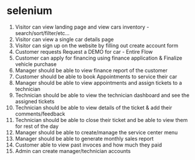 # selenium

1. Visitor can view landing page and view cars inventory - search/sort/filter/etc…
2. Visitor can view a single car details page
3. Visitor can sign up on the website by filling out create account form
4. Customer requests Request a DEMO for car - Entire Flow
5. Customer can apply for financing using finance application & Finalize vehicle purchase
6. Manager should be able to view finance report of the customer
7. Customer should be able to book Appointments to service their car
8. Manager should be able to view appointments and assign tickets to a technician
9. Technician should be able to view the technician dashboard and see the assigned tickets
10. Technician should be able to view details of the ticket & add their comments/feedback
11. Technician should be able to close their ticket and be able to view them for rest of the day
12. Manager should be able to create/manage the service center menu
13. Manager should be able to generate monthly sales report
14. Customer able to view past invoces and how much they paid
15. Admin can create manager/technician accounts
